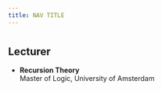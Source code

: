 ```yaml
---
title: NAV TITLE
---
```

#

## Lecturer
- **Recursion Theory**\
  Master of Logic, University of Amsterdam


